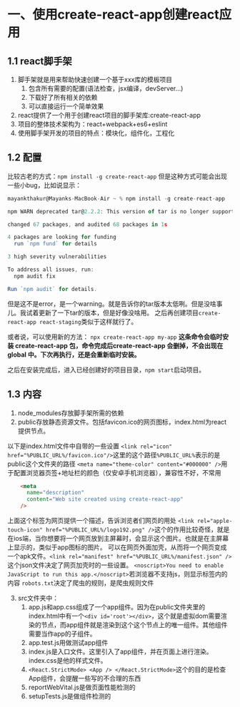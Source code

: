 # 一、使用create-react-app创建react应用
## 1.1 react脚手架
1. 脚手架就是用来帮助快速创建一个基于xxx库的模板项目
   1. 包含所有需要的配置(语法检查，jsx编译，devServer...)
   2. 下载好了所有相关的依赖
   3. 可以直接运行一个简单效果
2. react提供了一个用于创建react项目的脚手架库:create-react-app
3. 项目的整体技术架构为：react+webpack+es6+eslint
4. 使用脚手架开发的项目的特点：模块化，组件化，工程化

## 1.2 配置
比较古老的方式：`npm install -g create-react-app`
但是这种方式可能会出现一些小bug，比如说显示：
```js
mayankthakur@Mayanks-MacBook-Air ~ % npm install -g create-react-app

npm WARN deprecated tar@2.2.2: This version of tar is no longer supported, and will not receive security updates. Please upgrade asap.

changed 67 packages, and audited 68 packages in 1s

4 packages are looking for funding
  run `npm fund` for details

3 high severity vulnerabilities

To address all issues, run:
  npm audit fix

Run `npm audit` for details.
```
但是这不是error，是一个warning。就是告诉你的tar版本太低咧。但是没啥事儿。我试着更新了一下tar的版本，但是好像没啥用。
之后再创建项目`create-react-app react-staging`类似于这样就行了。

或者说，可以使用新的方法：
`npx create-react-app my-app`
**这条命令会临时安装 create-react-app 包，命令完成后create-react-app 会删掉，不会出现在 global 中。下次再执行，还是会重新临时安装。**

之后在安装完成后，进入已经创建好的项目目录，`npm start`启动项目。

## 1.3 内容
1. node_modules存放脚手架所需的依赖
2. public存放静态资源文件。包括favicon.ico的网页图标，index.html为react提供节点。

以下是index.html文件中自带的一些设置
`<link rel="icon" href="%PUBLIC_URL%/favicon.ico"/>`这里的这个路径`%PUBLIC_URL%`表示的是public这个文件夹的路径
`<meta name="theme-color" content="#000000" />`用于配置浏览器页签+地址栏的颜色（仅安卓手机浏览器），兼容性不好，不常用
```html
    <meta
      name="description"
      content="Web site created using create-react-app"
    />
```
上面这个标签为网页提供一个描述，告诉浏览者们网页的用处
`<link rel="apple-touch-icon" href="%PUBLIC_URL%/logo192.png" />`这个的作用比较奇怪，就是在ios端，当你想要将一个网页放到主屏幕时，会显示这个图片。也就是在主屏幕上显示的，类似于app图标的图片。
可以在网页外面加壳，从而将一个网页变成一个apk文件。`<link rel="manifest" href="%PUBLIC_URL%/manifest.json" />`这个json文件决定了网页加壳时的一些设置。
`<noscript>You need to enable JavaScript to run this app.</noscript>`若浏览器不支持js，则显示标签内的内容
`robots.txt`决定了爬虫的规则，是爬虫规则文件

3. src文件夹中：
   1. app.js和app.css组成了一个app组件。因为在public文件夹里的index.html中有一个`<div id='root'></div>`，这个就是虚拟dom需要渲染的节点，而app组件就是渲染到这个这个节点上的唯一组件。其他组件需要当作app的子组件。
   2. app.test.js用做测试app组件
   3. index.js是入口文件。这里引入了app组件，并在页面上进行渲染。index.css是他的样式文件。
   4. `<React.StrictMode> <App /> </React.StrictMode>`这个的目的是检查App组件，会提醒一些写的不合理的东西
   5. reportWebVital.js是做页面性能检测的
   6. setupTests.js是做组件检测的